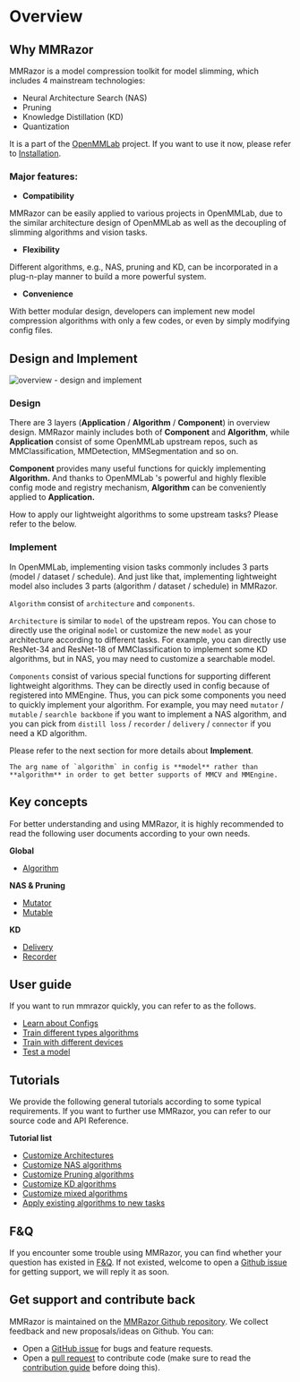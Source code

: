 # Overview

## Why MMRazor

MMRazor is a model compression toolkit for model slimming, which includes 4 mainstream technologies:

- Neural Architecture Search (NAS)
- Pruning
- Knowledge Distillation (KD)
- Quantization

It is a part of the [OpenMMLab](https://openmmlab.com/) project. If you want to use it now, please refer to [Installation](https://mmrazor.readthedocs.io/en/dev-1.x/get_started/installation.html).

### Major features:

- **Compatibility**

MMRazor can be easily applied to various projects in OpenMMLab, due to the similar architecture design of OpenMMLab as well as the decoupling of slimming algorithms and vision tasks.

- **Flexibility**

Different algorithms, e.g., NAS, pruning and KD, can be incorporated in a plug-n-play manner to build a more powerful system.

- **Convenience**

With better modular design, developers can implement new model compression algorithms with only a few codes, or even by simply modifying config files.

## Design and Implement

![overview - design and implement](https://user-images.githubusercontent.com/88702197/187396329-b5fedc96-c76b-49b7-af4e-83f1f0c27a57.jpg)

### Design

There are 3 layers (**Application** / **Algorithm** / **Component**) in overview design. MMRazor mainly includes both of **Component** and **Algorithm**, while **Application** consist of some OpenMMLab upstream repos, such as MMClassification,  MMDetection,  MMSegmentation and so on.

**Component** provides many useful functions for quickly implementing **Algorithm.** And thanks to OpenMMLab 's powerful and highly flexible config mode and registry mechanism, **Algorithm** can be conveniently applied to **Application.**

How to apply our lightweight algorithms to some upstream tasks? Please refer to the below.

### Implement

In OpenMMLab, implementing vision tasks commonly includes 3 parts (model / dataset / schedule). And just like that, implementing lightweight model also includes 3 parts (algorithm / dataset / schedule) in MMRazor.

`Algorithm` consist of `architecture` and `components`.

`Architecture` is similar to `model` of the upstream repos. You can chose to directly use the original `model` or customize the new `model` as your architecture according to different tasks. For example,  you can directly use ResNet-34 and ResNet-18 of MMClassification to implement some KD algorithms, but in NAS, you may need to customize a searchable model.

`Components` consist of various special functions for supporting different lightweight algorithms. They can be directly used in config because of  registered into MMEngine. Thus, you can pick some components you need to quickly implement your algorithm. For example, you may need `mutator` / `mutable` / `searchle backbone` if you want to implement a NAS algorithm, and you can pick from `distill loss` / `recorder` / `delivery` / `connector` if you need a KD algorithm.

Please refer to the next section for more details about **Implement**.

```{note}
The arg name of `algorithm` in config is **model** rather than **algorithm** in order to get better supports of MMCV and MMEngine.
```

## Key concepts

For better understanding and using MMRazor, it is highly recommended to read the following user documents according to your own needs.

**Global**

- [Algorithm](https://mmrazor.readthedocs.io/en/dev-1.x/advanced_guides/algorithm.html)

**NAS & Pruning**

- [Mutator](https://mmrazor.readthedocs.io/en/dev-1.x/advanced_guides/mutator.html)
- [Mutable](https://mmrazor.readthedocs.io/en/dev-1.x/advanced_guides/mutable.html)

**KD**

- [Delivery](https://mmrazor.readthedocs.io/en/dev-1.x/advanced_guides/delivery.html)
- [Recorder](https://mmrazor.readthedocs.io/en/dev-1.x/advanced_guides/recorder.html)

## User guide

If you want to run mmrazor quickly, you can refer to as the follows.

- [Learn about Configs](https://mmrazor.readthedocs.io/en/dev-1.x/user_guides/1_learn_about_config.html)
- [Train different types algorithms](https://mmrazor.readthedocs.io/en/dev-1.x/user_guides/2_train_different_types_algorithms.html)
- [Train with different devices](https://mmrazor.readthedocs.io/en/dev-1.x/user_guides/3_train_with_different_devices.html)
- [Test a model](https://mmrazor.readthedocs.io/en/dev-1.x/user_guides/4_test_a_model.html)

## Tutorials

We provide the following general tutorials according to some typical requirements. If you want to further use MMRazor, you can refer to our source code and API Reference.

**Tutorial list**

- [Customize Architectures](https://mmrazor.readthedocs.io/en/dev-1.x/advanced_guides/customize_architectures.html)
- [Customize NAS algorithms](https://mmrazor.readthedocs.io/en/dev-1.x/advanced_guides/customize_nas_algorithms.html)
- [Customize Pruning algorithms](https://mmrazor.readthedocs.io/en/dev-1.x/advanced_guides/customize_pruning_algorithms.html)
- [Customize KD algorithms](https://mmrazor.readthedocs.io/en/dev-1.x/advanced_guides/customize_kd_algorithms.html)
- [Customize mixed algorithms](https://mmrazor.readthedocs.io/en/dev-1.x/advanced_guides/customize_mixed_algorithms.html)
- [Apply existing algorithms to new tasks](https://mmrazor.readthedocs.io/en/dev-1.x/advanced_guides/apply_existing_algorithms_to_new_tasks.html)

## F&Q

If you encounter some trouble using MMRazor, you can find whether your question has existed in [F&Q](https://mmrazor.readthedocs.io/en/dev-1.x/notes/faq.html). If not existed, welcome to open a [Github issue](https://github.com/open-mmlab/mmrazor/issues) for getting support, we will reply it as soon.

## Get support and contribute back

MMRazor is maintained on the [MMRazor Github repository](https://github.com/open-mmlab/mmrazor). We collect feedback and new proposals/ideas on Github. You can:

- Open a [GitHub issue](https://github.com/open-mmlab/mmrazor/issues) for bugs and feature requests.
- Open a [pull request](https://github.com/open-mmlab/mmrazor/pulls) to contribute code (make sure to read the [contribution guide](https://mmrazor.readthedocs.io/en/dev-1.x/notes/contribution_guide.html) before doing this).
